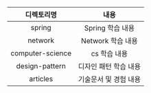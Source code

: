 
| 디&#x2060;렉&#x2060;토&#x2060;리&#x2060;명 |  내용 |
| :---: | :-------: |
|spring| Spring 학습 내용 |
|network | Network 학습 내용 |
|computer-science| cs 학습 내용 |
|design-pattern| 디자인 패턴 학습 내용 |
|articles| 기술문서 및 경험 내용 |
